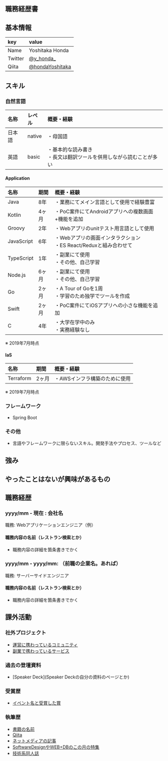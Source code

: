 職務経歴書
--------------------------------------------------------

## 基本情報

|key    |value                                      |
|:------|:------------------------------------------|
|Name   |Yoshitaka Honda                            |
|Twitter|[@y_honda_](https://twitter.com/y_honda_)  |
|Qiita|[@hondaYoshitaka](https://qiita.com/hondaYoshitaka)  |

## スキル
### 自然言語

|名称      |レベル     |概要・経験 |
|:--------|:---------|:---------|
|日本語|native|・母国語|
|英語|basic|・基本的な読み書き<br/>・長文は翻訳ツールを併用しながら読むことが多い|

#### Application

|名称      |期間       |概要・経験 |
|:--------|:---------|:---------|
|Java|8年|・業務にてメイン言語として使用で経験豊富|
|Kotlin|4ヶ月|・PoC案件にてAndroidアプリへの複数画面+機能を追加|
|Groovy|2年|・Webアプリのunitテスト用言語として使用|
|JavaScript|6年|・Webアプリの画面インタラクション<br/>・ES React/Reduxと組み合わせて|
|TypeScript|1年|・副業にて使用<br/>・その他、自己学習|
|Node.js|6ヶ月|・副業にて使用<br/>・その他、自己学習|
|Go|2ヶ月|・A Tour of Goを1周<br/>・学習のため独学でツールを作成|
|Swift|2ヶ月|・PoC案件にてiOSアプリへの小さな機能を追加|
|C|4年|・大学在学中のみ<br/>・実務経験なし|

※ 2019年7月時点

#### IaS

|名称      |期間       |概要・経験 |
|:--------|:---------|:---------|
|Terraform|2ヶ月|・AWSインフラ構築のために使用|

※ 2019年7月時点

### フレームワーク

- Spring Boot


### その他

- 言語やフレームワークに限らないスキル。開発手法やプロセス、ツールなど

## 強み

## やったことはないが興味があるもの

## 職務経歴

### yyyy/mm - 現在 : 会社名

職務: Webアプリケーションエンジニア（例）

#### 職務内容の名前（レストラン検索とか）

- 職務内容の詳細を箇条書きでかく

### yyyy/mm - yyyy/mm: （前職の企業名。あれば）

職務: サーバーサイドエンジニア

#### 職務内容の名前（レストラン検索とか）

- 職務内容の詳細を箇条書きでかく

## 課外活動

### 社外プロジェクト
* [運営に携わっているコミュニティ](そのコミュニティのconnpassやカンファレンスページのリンクとか)
* [副業で携わっているサービス](そのサービスのランディングページのリンクとか)
 
### 過去の登壇資料
* [Speaker Deck](Speaker Deckの自分の資料のページとか)

### 受賞歴
* [イベント名と受賞した賞](イベントのランディングページのリンクや、結果がわかる記事など)

### 執筆歴
* [書籍の名前](Amazonのリンクとか)
* [Qiita](Qiitaの自分のプロフィールのリンクとか)
* [ネットメディアの記事](記事のリンクとか)
* [SoftwareDesignやWEB+DBのこの月の特集](その月のアーカイブのリンクとか)
* [技術系同人誌](boothのリンクとか自分のサイトの紹介リンクとか)
